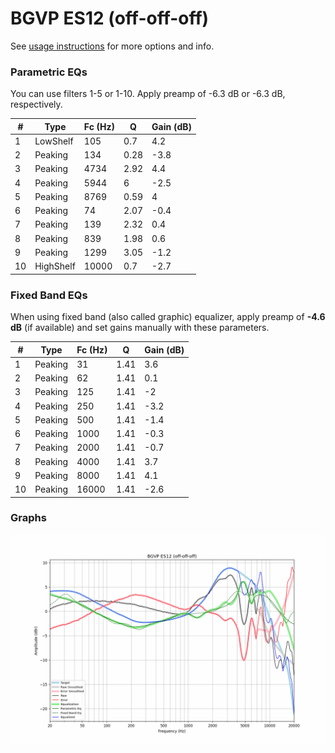 # BGVP ES12 (off-off-off)
See [usage instructions](https://github.com/jaakkopasanen/AutoEq#usage) for more options and info.

### Parametric EQs
You can use filters 1-5 or 1-10. Apply preamp of -6.3 dB or -6.3 dB, respectively.

|   # | Type      |   Fc (Hz) |    Q |   Gain (dB) |
|-----|-----------|-----------|------|-------------|
|   1 | LowShelf  |       105 | 0.7  |         4.2 |
|   2 | Peaking   |       134 | 0.28 |        -3.8 |
|   3 | Peaking   |      4734 | 2.92 |         4.4 |
|   4 | Peaking   |      5944 | 6    |        -2.5 |
|   5 | Peaking   |      8769 | 0.59 |         4   |
|   6 | Peaking   |        74 | 2.07 |        -0.4 |
|   7 | Peaking   |       139 | 2.32 |         0.4 |
|   8 | Peaking   |       839 | 1.98 |         0.6 |
|   9 | Peaking   |      1299 | 3.05 |        -1.2 |
|  10 | HighShelf |     10000 | 0.7  |        -2.7 |

### Fixed Band EQs
When using fixed band (also called graphic) equalizer, apply preamp of **-4.6 dB** (if available) and set gains manually with these parameters.

|   # | Type    |   Fc (Hz) |    Q |   Gain (dB) |
|-----|---------|-----------|------|-------------|
|   1 | Peaking |        31 | 1.41 |         3.6 |
|   2 | Peaking |        62 | 1.41 |         0.1 |
|   3 | Peaking |       125 | 1.41 |        -2   |
|   4 | Peaking |       250 | 1.41 |        -3.2 |
|   5 | Peaking |       500 | 1.41 |        -1.4 |
|   6 | Peaking |      1000 | 1.41 |        -0.3 |
|   7 | Peaking |      2000 | 1.41 |        -0.7 |
|   8 | Peaking |      4000 | 1.41 |         3.7 |
|   9 | Peaking |      8000 | 1.41 |         4.1 |
|  10 | Peaking |     16000 | 1.41 |        -2.6 |

### Graphs
![](./BGVP%20ES12%20(off-off-off).png)
